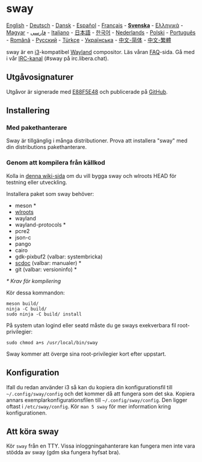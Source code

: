 # sway

[English][en] - [Deutsch][de] - [Dansk][dk] - [Español][es] - [Français][fr] - **[Svenska][sv]** - [Ελληνικά][gr] - [Magyar][hu] - [فارسی][ir] - [Italiano][it] - [日本語][ja] - [한국어][ko] - [Nederlands][nl] - [Polski][pl] - [Português][pt] - [Română][ro] - [Русский][ru] - [Türkçe][tr] - [Українська][uk] - [中文-简体][zh-CN] - [中文-繁體][zh-TW]

sway är en [i3]-kompatibel [Wayland] compositor. Läs våran [FAQ]-sida. Gå med i vår
[IRC-kanal] \(#sway på irc.libera.chat).

## Utgåvosignaturer

Utgåvor är signerade med [E88F5E48] och publicerade på [GitHub][GitHub releases].

## Installering

### Med pakethanterare

Sway är tillgänglig i många distributioner. Prova att installera "sway" med din distributions pakethanterare.

### Genom att kompilera från källkod

Kolla in [denna wiki-sida][Development setup] om du vill bygga sway och wlroots HEAD för testning eller utveckling.

Installera paket som sway behöver:

* meson \*
* [wlroots]
* wayland
* wayland-protocols \*
* pcre2
* json-c
* pango
* cairo
* gdk-pixbuf2 (valbar: systembricka)
* [scdoc] (valbar: manualer) \*
* git (valbar: versioninfo) \*

_\* Krav för kompilering_

Kör dessa kommandon:

    meson build/
    ninja -C build/
    sudo ninja -C build/ install

På system utan logind eller seatd måste du ge sways exekverbara fil root-privilegier:

    sudo chmod a+s /usr/local/bin/sway

Sway kommer att överge sina root-privilegier kort efter uppstart.

## Konfiguration

Ifall du redan använder i3 så kan du kopiera din konfigurationsfil till `~/.config/sway/config` och det kommer då att fungera som det ska.
Kopiera annars exemplarkonfigurationsfilen till `~/.config/sway/config`. Den ligger oftast i `/etc/sway/config`.
Kör `man 5 sway` för mer information kring konfigurationen.

## Att köra sway

Kör `sway` från en TTY. Vissa inloggningahanterare kan fungera men inte vara stödda av sway (gdm ska fungera hyfsat bra).

[en]: https://github.com/swaywm/sway#readme
[de]: README.de.md
[dk]: README.dk.md
[es]: README.es.md
[fr]: README.fr.md
[sv]: README.sv.md
[gr]: README.gr.md
[hu]: README.hu.md
[ir]: README.ir.md
[it]: README.it.md
[ja]: README.ja.md
[ko]: README.ko.md
[nl]: README.nl.md
[pl]: README.pl.md
[pt]: README.pt.md
[ro]: README.ro.md
[ru]: README.ru.md
[tr]: README.tr.md
[uk]: README.uk.md
[zh-CN]: README.zh-CN.md
[zh-TW]: README.zh-TW.md
[i3]: https://i3wm.org/
[Wayland]: http://wayland.freedesktop.org/
[FAQ]: https://github.com/swaywm/sway/wiki
[IRC-kanal]: https://web.libera.chat/gamja/?channels=#sway
[E88F5E48]: https://keys.openpgp.org/search?q=34FF9526CFEF0E97A340E2E40FDE7BE0E88F5E48
[GitHub releases]: https://github.com/swaywm/sway/releases
[Development setup]: https://github.com/swaywm/sway/wiki/Development-Setup
[wlroots]: https://gitlab.freedesktop.org/wlroots/wlroots
[scdoc]: https://git.sr.ht/~sircmpwn/scdoc
